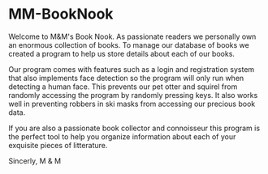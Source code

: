 # MM-BookNook

Welcome to M&M's Book Nook.
As passionate readers we personally own an enormous collection of books.
To manage our database of books we created a program to help us store details about each of our books.

Our program comes with features such as a login and registration system that also implements face detection so the program will only run when detecting a human face.
This prevents our pet otter and squirel from randomly accessing the program by randomly pressing keys. 
It also works well in preventing robbers in ski masks from accessing our precious book data.

If you are also a passionate book collector and connoisseur this program is the perfect tool to help you organize information about each of your exquisite pieces of litterature.

Sincerly,
M & M
